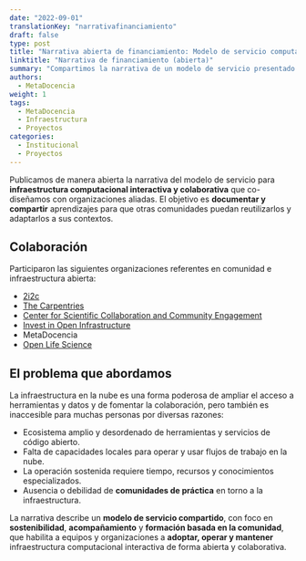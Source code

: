 ```yaml
---
date: "2022-09-01"
translationKey: "narrativafinanciamiento"
draft: false
type: post
title: "Narrativa abierta de financiamiento: Modelo de servicio computacional interactivo y colaborativo para comunidades globales"
linktitle: "Narrativa de financiamiento (abierta)"
summary: "Compartimos la narrativa de un modelo de servicio presentado colaborativamente."
authors:
  - MetaDocencia
weight: 1
tags:
  - MetaDocencia
  - Infraestructura
  - Proyectos
categories:
  - Institucional
  - Proyectos
---
```


Publicamos de manera abierta la narrativa del modelo de servicio para **infraestructura computacional interactiva y colaborativa** que co-diseñamos con organizaciones aliadas. El objetivo es **documentar y compartir** aprendizajes para que otras comunidades puedan reutilizarlos y adaptarlos a sus contextos.

## Colaboración

Participaron las siguientes organizaciones referentes en comunidad e infraestructura abierta:

- [2i2c](https://2i2c.org/)
- [The Carpentries](https://carpentries.org/about/)
- [Center for Scientific Collaboration and Community Engagement](https://www.cscce.org/)
- [Invest in Open Infrastructure](https://investinopen.org/)
- MetaDocencia
- [Open Life Science](https://openlifesci.org/)

## El problema que abordamos

La infraestructura en la nube es una forma poderosa de ampliar el acceso a herramientas y datos y de fomentar la colaboración, pero también es inaccesible para muchas personas por diversas razones:

- Ecosistema amplio y desordenado de herramientas y servicios de código abierto.
- Falta de capacidades locales para operar y usar flujos de trabajo en la nube.
- La operación sostenida requiere tiempo, recursos y conocimientos especializados.
- Ausencia o debilidad de **comunidades de práctica** en torno a la infraestructura.

La narrativa describe un **modelo de servicio compartido**, con foco en **sostenibilidad**, **acompañamiento** y **formación basada en la comunidad**, que habilita a equipos y organizaciones a **adoptar, operar y mantener** infraestructura computacional interactiva de forma abierta y colaborativa.
